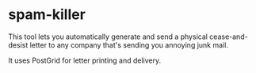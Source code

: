 # spam-killer

This tool lets you automatically generate and send a physical cease-and-desist letter to any company that's sending you annoying junk mail.

It uses PostGrid for letter printing and delivery.
